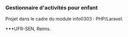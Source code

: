 ### Gestionnaire d'activités pour enfant

Projet dans le cadre du module info0303 :  PHP/Laravel.

***UFR-SEN, Reims.
